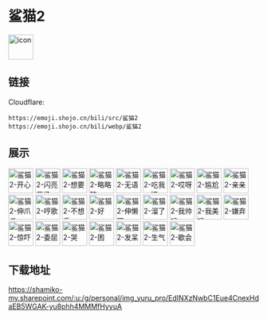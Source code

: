 # 鲨猫2
<img src="https://emoji.shojo.cn/bili/src/鲨猫2/icon.png" width="50" height="50" alt="icon">

## 链接
Cloudflare:
```
https://emoji.shojo.cn/bili/src/鲨猫2
https://emoji.shojo.cn/bili/webp/鲨猫2
```
## 展示
<img src="https://emoji.shojo.cn/bili/src/鲨猫2/鲨猫2-开心.png" width="50" height="50" alt="鲨猫2-开心">
<img src="https://emoji.shojo.cn/bili/src/鲨猫2/鲨猫2-闪亮登场.png" width="50" height="50" alt="鲨猫2-闪亮登场">
<img src="https://emoji.shojo.cn/bili/src/鲨猫2/鲨猫2-想要.png" width="50" height="50" alt="鲨猫2-想要">
<img src="https://emoji.shojo.cn/bili/src/鲨猫2/鲨猫2-略略略.png" width="50" height="50" alt="鲨猫2-略略略">
<img src="https://emoji.shojo.cn/bili/src/鲨猫2/鲨猫2-无语.png" width="50" height="50" alt="鲨猫2-无语">
<img src="https://emoji.shojo.cn/bili/src/鲨猫2/鲨猫2-吃我一招.png" width="50" height="50" alt="鲨猫2-吃我一招">
<img src="https://emoji.shojo.cn/bili/src/鲨猫2/鲨猫2-哎呀.png" width="50" height="50" alt="鲨猫2-哎呀">
<img src="https://emoji.shojo.cn/bili/src/鲨猫2/鲨猫2-尴尬.png" width="50" height="50" alt="鲨猫2-尴尬">
<img src="https://emoji.shojo.cn/bili/src/鲨猫2/鲨猫2-亲亲.png" width="50" height="50" alt="鲨猫2-亲亲">
<img src="https://emoji.shojo.cn/bili/src/鲨猫2/鲨猫2-伸爪爪.png" width="50" height="50" alt="鲨猫2-伸爪爪">
<img src="https://emoji.shojo.cn/bili/src/鲨猫2/鲨猫2-哼歌.png" width="50" height="50" alt="鲨猫2-哼歌">
<img src="https://emoji.shojo.cn/bili/src/鲨猫2/鲨猫2-不想看.png" width="50" height="50" alt="鲨猫2-不想看">
<img src="https://emoji.shojo.cn/bili/src/鲨猫2/鲨猫2-好.png" width="50" height="50" alt="鲨猫2-好">
<img src="https://emoji.shojo.cn/bili/src/鲨猫2/鲨猫2-伸懒腰.png" width="50" height="50" alt="鲨猫2-伸懒腰">
<img src="https://emoji.shojo.cn/bili/src/鲨猫2/鲨猫2-溜了.png" width="50" height="50" alt="鲨猫2-溜了">
<img src="https://emoji.shojo.cn/bili/src/鲨猫2/鲨猫2-我帅吗.png" width="50" height="50" alt="鲨猫2-我帅吗">
<img src="https://emoji.shojo.cn/bili/src/鲨猫2/鲨猫2-我美吗.png" width="50" height="50" alt="鲨猫2-我美吗">
<img src="https://emoji.shojo.cn/bili/src/鲨猫2/鲨猫2-嫌弃.png" width="50" height="50" alt="鲨猫2-嫌弃">
<img src="https://emoji.shojo.cn/bili/src/鲨猫2/鲨猫2-惊吓.png" width="50" height="50" alt="鲨猫2-惊吓">
<img src="https://emoji.shojo.cn/bili/src/鲨猫2/鲨猫2-委屈.png" width="50" height="50" alt="鲨猫2-委屈">
<img src="https://emoji.shojo.cn/bili/src/鲨猫2/鲨猫2-哭.png" width="50" height="50" alt="鲨猫2-哭">
<img src="https://emoji.shojo.cn/bili/src/鲨猫2/鲨猫2-困.png" width="50" height="50" alt="鲨猫2-困">
<img src="https://emoji.shojo.cn/bili/src/鲨猫2/鲨猫2-发呆.png" width="50" height="50" alt="鲨猫2-发呆">
<img src="https://emoji.shojo.cn/bili/src/鲨猫2/鲨猫2-生气.png" width="50" height="50" alt="鲨猫2-生气">
<img src="https://emoji.shojo.cn/bili/src/鲨猫2/鲨猫2-歇会.png" width="50" height="50" alt="鲨猫2-歇会">

## 下载地址

https://shamiko-my.sharepoint.com/:u:/g/personal/img_yuru_pro/EdINXzNwbC1Eue4CnexHdaEB5WGAK-yu8phh4MMMfHyyuA